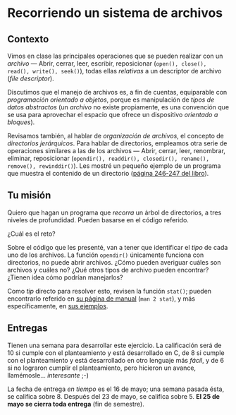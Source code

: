 # Recorriendo un sistema de archivos

## Contexto

Vimos en clase las principales operaciones que se pueden realizar con
un _archivo_ — Abrir, cerrar, leer, escribir, reposicionar (`open(),
close(), read(), write(), seek()`), todas ellas _relativas_ a un
descriptor de archivo (_file descriptor_).

Discutimos que el manejo de archivos es, a fin de cuentas, equiparable
con _programación orientado a objetos_, porque es manipulación de
_tipos de datos abstractos_ (un _archivo_ no existe propiamente, es
una convención que se usa para aprovechar el espacio que ofrece un
dispositivo _orientado a bloques_).

Revisamos también, al hablar de _organización de archivos_, el
concepto de _directorios jerárquicos_. Para hablar de directorios,
empleamos otra serie de operaciones similares a las de los archivos —
Abrir, cerrar, leer, renombrar, eliminar, reposicionar (`opendir(),
readdir(), closedir(), rename(), remove(), rewinddir()`). Les mostré
un pequeño ejemplo de un programa que muestra el contenido de un
directorio
([página 246-247 del libro](http://sistop.org/pdf/sistemas_operativos.pdf#page=246)).

## Tu misión

Quiero que hagan un programa que _recorra_ un árbol de directorios, a
tres niveles de profundidad. Pueden basarse en el código
referido.

¿Cuál es el reto?

Sobre el código que les presenté, van a tener que identificar el
_tipo_ de cada uno de los archivos. La función `opendir()` únicamente
funciona con directorios, no puede abrir archivos. ¿Cómo pueden
averiguar cuáles son archivos y cuáles no? ¿Qué otros tipos de archivo
pueden encontrar? ¿Tienen idea cómo podrían manejarlos?

Como _tip_ directo para resolver esto, revisen la función `stat()`;
pueden encontrarlo referido en
[su página de manual](http://man7.org/linux/man-pages/man2/stat.2.html#DESCRIPTION)
(`man 2 stat`), y más específicamente, en
[sus ejemplos](http://man7.org/linux/man-pages/man2/stat.2.html#EXAMPLE).

## Entregas

Tienen una semana para desarrollar este ejercicio. La calificación
será de 10 si cumple con el planteamiento y está desarrollado en C, de
8 si cumple con el planteamiento y está desarrollado en otro lenguaje
más _fácil_, y de 6 si no lograron cumplir el planteamiento, pero
hicieron un avance, llamémosle... _interesante_ ;-)

La fecha de entrega _en tiempo_ es el 16 de mayo; una semana pasada
ésta, se califica sobre 8. Después del 23 de mayo, se califica
sobre 5. **El 25 de mayo se cierra toda entrega** (fin de semestre).
